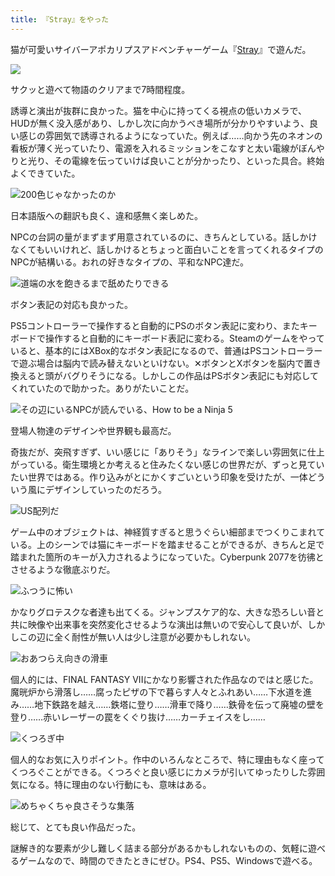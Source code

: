 ```yaml
---
title: 『Stray』をやった
---
```

猫が可愛いサイバーアポカリプスアドベンチャーゲーム『[Stray](https://store.steampowered.com/app/1332010/Stray/?l=japanese)』で遊んだ。

![](https://lh3.googleusercontent.com/docs/ADP-6oFoQutd_iAkw-FGKYQkq9HShJnf9TrXDL6ACRb82nB3Viww_6YMkKitSvmQmzcPy-ZTRXJbGiEBcb3V6wE-47rRAwXJBP8ocCGN31IKjZv08A7lYmo-XB_T5HdasUSd92JNrHepLbGIaJ1G9_cvo4TnwUU5GL_iuY0lBbzxaOaS529kUk6gjnRdG24htUazRje_gzisKOv0wtgxoz8SwCMYPATIF-m4sbMQi_Xp7WOrH-GY27zZH8469MNupxU0oFS7wqMbIYu-SUYDeqjWRutg2VR58f4lbGgP-X4J7YWQWBrwTWQoDMtQ9S0mGEaM7kp94MoNDnYH3SEwkyAivNwlJWBSgZHz9AvAPb42vrC2-aVWOow3H50sK7WizbIIKIq_8_daXK97Q16z6fhIobKkGnA9pYBvfSRDayE2kr9uY3Tise4lLN3wpHDMGqQeFxQhfZzprw0sIQeCp9EW0y51QbgOEKtZ_n8YKTb45BwyxPE82JTUE4Xw6SxV_N_WtfN_G-iGhanzUeyHcZZhjWy9beCnRu5BlL2sAWluc6p4UubaUkIpzHUjWAMqW_GgZ4z67gOWiMKrZQP-PJOWk6q2mRVukBT0BXPqjpWnuz5_JQaCYv1Sb7liHhCMBEbPSsJmcwyyhqOrIaHvgMSP8OYO-0bbUWkL2usa-im97L3g4vZ5gYWk-6GETPzf-is1qx_Ru9n6yUFAoFSyEdQUeBKp-zQ_Vu66dmiHPjxnH1XqqC9D_cyJvHO7IIELcC9jVwmkl7JeFJ7QSKupfLei4M4DbH-3U5OwB9mxW1QqJc9xxXdveDKlz__EpdpUuTuWLV566EWUJzCeOOd7UADUycwiLZLamzlWcYzLDZ-KuPwNJz95zQeFOY1X_mgN9Sg4Nxwvk7p6amGe2z8lQlJTGmtAmWRhiTYuMzxFxdNd5FluqhZ-vMjhUkp7izCSPzLp7BDCEMT7rRIowecDHaYSwUMQSXlUcLxAin-nNxp-JVG39wE0heyxmc_G_Oz4da9QyKsS6VrLUzMyLkLVvajlqdHtanDc5M90iO38vR-6VFBe4C8IlLSgss7Z_eLOA04Fc9c6ZVlfKE14NFA43_NkhsArypOWbniKtMyqq5rtOPRa_jrrvFpM9RkltlH1mTOzsPYGdIWpP52z76CcERPtrwZFfnG-9mPtNeDC_Ubtm-DIaoEfGEio5WTLSgiobvqdAL4fKHbrEmJGnkiS809J2gxp7J2YrluB44Mv7EYTXWEdAeSyMQ)

サクッと遊べて物語のクリアまで7時間程度。

誘導と演出が抜群に良かった。猫を中心に持ってくる視点の低いカメラで、HUDが無く没入感があり、しかし次に向かうべき場所が分かりやすいよう、良い感じの雰囲気で誘導されるようになっていた。例えば……向かう先のネオンの看板が薄く光っていたり、電源を入れるミッションをこなすと太い電線がぼんやりと光り、その電線を伝っていけば良いことが分かったり、といった具合。終始よくできていた。

![](https://lh3.googleusercontent.com/docs/ADP-6oHX7aY3e4QljXYkLXJIkf-Uni5lhm3J6qyeyP5WccTdJ6D7_O5jn-fu_BHi0t1LwgVhmsSBYyFp1YLgM0N062pm07A2EtSYX17085TjPvBUaL1Z1nSQEbTWtvpMpyaJWTCTTOLvTyA1Tq8N45FFxxHO-cQxhQBsCMOPirpjXB7hH9fet8kd7djVdwS83935OUYpqf7yrNaEr7gcUjkISLM5YFxfqi_dHrR0OfS-rna4ursB7rHnBmnnYzzbPoII5s2Fj2hGzKMyPbQHi1-a1gtchahbIy9DPf1YgSimv0X4-W-WAskG_a2qAPNntVaR_KiEB3dVE6cuTq3oCVSiD0dWhNSdQSF8yS2xlLTE144Fe666clthMLD25nLplT1wu9pwWNO11vs_51MV8RI7QPm2vfKazYl3FAtMoeQjWBy-7aw0KfLMr8QvyKWNR_M0CEvUHuNLAy1b07gT5EGzAnVStOnKxM4-nvtIOAaH1HTYZFFaDwPxGNvs1BJltV0Le_ydULsD8XSWuWlngwnm9hb70cdzwnszROzwVC0LTx1y02uDaK57BloxXlZo84XKeS3yeUe-egL6SbFIQa8H4BhON2xyHbB06Owdw7ISUQx5KXdHEnkN0z4c9HyuBjHsAcek7SGkzPc0GRejUml7YOKAvI54XaW65wkWOYMC_8SSoUmBHDVjNdEW_JqVxBu-r5fE4nlHd3rCg20lLEyov5jHaki6L_RN64i_CI9Gdok9AFd1MT-iUzDv7YcF9RkixiSf1S8AgkHdOmEWY2dFPeqEhDRNEkbzTntJLKYtAWMRd7x2D0KxwlOv5apPyoLr_ZXDosslXmCjLDYVsUhL-5ZmwfKJY3WlBeu-p-KvADfPlyQ4FL53lW0lInM9nBo0k5wLzDzKfbcBAw1lrkI4L4OrNWDFQ-gAKepjSfHini29L_YT9kN_o_YTOHm0E3FOY4KXw5TZ-a28YHpWcX4RDRPWfe4JCRFmzPeLR3cnWejSxwu5UJYxC45WQ-BtwB72U7-gtJoZmStD9AKl3B_tlVQHXM0JDOp6-6bgOLJAfPDXMR-ob1n7lgHCbv2-oFxn3pkvsA4QSWoBUIzhh6G1OS3Bpp3geTdcpfqyk4ZeH25Yf77wXl_KmkY8EbTlMwhcUBlMx4_Z5qlOYmL53SlKl_hgC4SnKTdRT8SywgOU8rmjt_cbrDvWdXLRzOs-lAfdmfPZG-w0pxBW6DX74us5RN4JrfFydHjfDSu-FSMGQu_OkuZ0rw "200色じゃなかったのか")

日本語版への翻訳も良く、違和感無く楽しめた。

NPCの台詞の量がまずまず用意されているのに、きちんとしている。話しかけなくてもいいけれど、話しかけるとちょっと面白いことを言ってくれるタイプのNPCが結構いる。おれの好きなタイプの、平和なNPC達だ。

![](https://lh3.googleusercontent.com/docs/ADP-6oGiUz-tb47RlgfiECFg2xWUjIJpJyQTnWLmOOJQrncU0imRZsqOV8iCKzY1sr4_wcUKSouGqqfFEl3qQN1h2Fel_JAjeXkYaSlVcWaZeROu4WEFX-lkg2CIa-Y9RJi1nNZMWyKyM2JKVU5izHJYRSpVOJbjYs5DXpZaIaVfZpfj2s0uoqTIRP0ggseUCHkG68oMemM_4k4gqpvh3y3TaojVqXfWSlgOJKufgwlQexL89NiwX5Ikn1l-emQuaSktwNHN9xngosXAC8fRkMCGnr9MHrGOxFjvOlTl6pCq8FApVxfMopZm26j4dHtUIN_j8zIZ3AopUox9zPHI-ddF1U2Klva7QJkDIMU7eM5D0Mg35aEbXSC80neCXUt15rhrSWCgK8XVLPaP53MDtjDXV2mm6u5APEZV6xaoIpOuN8RtP9mGWiB6LHjbKIQW28C_14ilfTLr88h5DrOENbLpqdqgvQWfFXE35ED-hjP2g7IoKdwK3BmOW_DYgwaHvjEs6GaaLoDDdEhY62tK5_W75z4NV1zC6nEP_B-YZ5JBCJkJZFe_iRykflvV8dwfH2Tqe-HpJbVzAnu6LjYfQX_0HSXClPSEMgYFsrsfsq2ApJ2fwQsL1R5M4ibXfN9qf7QAC8nbDoYM9PeNlvorNPcSNOc_PIdBNqZOQQQRxoXp46jxuTWYOjooxW4WOq0xGTF5f26USGEE9fs4A3I2pULEAtfyr0Y6tuREeusblIqIyLHdfJ6JCGwZdkJwu-UzLsmPkspyJAOF5lTpr8BDA6XEIZwUIIz-5E_9efeUL7SC7oM4AG0GyGrsNHIb4_a3zMNRYnx_dML4uAI8fl92LlHyjrjCM9UxuafqeQbRjFh8ruoISwj-8wS649gU_0NvfNGBmEhv-WRDpbXrIkQh6cQo0wAH-Bm20tP0aLgo3d3XOSQytKFa-zLhrS3l8hES4KAj7TbI-uBdxwT6Le54ygXIMvmLhnKGSuqGxzxBJ42FrkYWT0Fd-cs4S88wZKDPVW-kWL8W_J1g0BV0snsTQ09f4mo_a6oss6-IdilQAUWUoyQK3xnfKihLFtechNrlEIYBxmX3Q9lMhkYgW2n2fFdRA-blE3ejyuUTomBuvUNp46P_x4vpLXKwMUBcgRIsnM0PGcGcw7nESDHc0RVNfo7FJ6LGHlKknM3itLKdyuRUHAyWrUwgoapnFTYhGWfkUsl8X80W4zUx4VgbFRvjBdQn2dGrnJ1gl2GwIfQ-wwTsnVWirejqbg "道端の水を飽きるまで舐めたりできる")

ボタン表記の対応も良かった。

PS5コントローラーで操作すると自動的にPSのボタン表記に変わり、またキーボードで操作すると自動的にキーボード表記に変わる。Steamのゲームをやっていると、基本的にはXBox的なボタン表記になるので、普通はPSコントローラーで遊ぶ場合は脳内で読み替えないといけない。✕ボタンとXボタンを脳内で置き換えると頭がバグりそうになる。しかしこの作品はPSボタン表記にも対応してくれていたので助かった。ありがたいことだ。

![](https://lh3.googleusercontent.com/docs/ADP-6oF1goE4VGfcbVqhrdM4mFI3d3MggCzlgHe83LjePWlLgap7yPQEkuPhk5DnGxweW7_-ZEIMvlljPKAidYZLEmojOmJD_oz-Yy0B6zumV3nQBQ45KZNujCZYJ2DRjUaPFG4KDr9W_M4Zl1A8IBbH1oDv6Sy-AxyJIF6PHQ98LSn8hEbiX1P2G9HOdbcJ2fZWMFB128w-KZjf49ipiYkfhkMBX5DdY_W-cvZ3DtoHLktIwNOXG--7FLRAoaslcqzKOuyjXfkHtd6c6jpISombE85GuvYPjvRSyMAsnv53SX7DEdvaSSGKWLwjsSSPYfEq-o0L9mHZo5vrIOecJdPolZcAtfPOW15-Rvw8bFikfRwaxqT7hYql6lWhmINGI23U-524vaVFuN6VnG_0FX5Ea-mBtKVNO1JeyXsfXQjl-ro3Ovep9lIIOP0jfh5kypxRgR14Bqy3Ja4uvmtYqtRhMYh8wiGICADqEvHZBNWaC423wUxJMEdoaQVEHh95RGiYcHKBIo1oTdpgXpdbBxLW71UhiLZChQP5K2u1u7DHMfSQ-sN_kjv3o8JQri9NODvVIul5TCR5Hnlol1Txo-77wOfSs79oxevB-Bd4hoi9nlKfCa8ABadBRP_XMM__gyJ2Z_Yw6dWIsUkh3H9BoPCKUyxaJO7YkWJacwCUHVaV3Sq0sKfTnUIZL9ynoQYPPRT5MtbuZAmyIVbuzOpIid0O-w26HCUERbnDxfLURJYiOQSbaeLNDoNqs8_43RPn-TPQAPY4pLdUAo7N4igbzkmJda0O2yetKblAf6Z33AO85eeKdpLOLEAdrpNXt3lATnivqpemyHsjMgCPZMELNOIbuYtTH8u9mMXFBbJfLie40xVy4NswsDMf-7-7PpbjeWFCaEbQqBQP8QrfG0eaosHEvyUBX5W50bQ7SanNFrEsSMdEH0fktj--29UHK3KyIYVz2dT-feVLijROJzgXqjBiV6tmI9bABBU6XPB-eNqlgv53RZkt2BZIRFL2G-QbyDwYzv_CyGm1VKubyyJxn7qD6QKWNhp-9OQP8QYTSN88K1OS50N3TrIdoDSJcQzwsLQIGo235vNe1YJDr_J-8Bx917QGmna0nX9uWuj3KN83b-b0YIS5W3tMdKOG2UEpiZpa6rovh6TBMSw4LVptNEcxJGJu649JsocHxZNNjMdLKiJyWe889-rsiL3LI25hZ8USBJsPSTlA4oQAcdbLgRa3PEc9q7cPXWCoQk8PfZF7_mrm-S0Thw "その辺にいるNPCが読んでいる、How to be a Ninja 5")

登場人物達のデザインや世界観も最高だ。

奇抜だが、突飛すぎず、いい感じに「ありそう」なラインで楽しい雰囲気に仕上がっている。衛生環境とか考えると住みたくない感じの世界だが、ずっと見ていたい世界ではある。作り込みがとにかくすごいという印象を受けたが、一体どういう風にデザインしていったのだろう。

![](https://lh3.googleusercontent.com/docs/ADP-6oHZhh9hkkTBXxfOR0kk1W_tyw4Gk17-ZmPyJ0bJlEmbSfFOsM8h4KbA9NyHCb4vHZFtZ8oJ5JD1ns0vtH8TgbXN19DXsQRtzA9fp2eNEDfr39TDFIcQlswtCW5EhGf0OHJaE2shRP_xg9eBgwCMouHnR8vv1_sU7rcWgNQ5jtg9XqRM8p6vS10srCp6Ub-2_Q3WWO1oj9ophQkmQ7IRVpbrSRY44z87iavkO2OVLxeB7SfrNK5KYXKkNi35lkX8vS8UjdteQsztUx3o8uZVOg9bjYHxU4Gjvygjw1bzOxXC1qcuiPbZ7bFfnYzfPImOO8c2h6yjtGtNn7bb730B2-EQmYNcFqQN7f1V9oQ2dSt5fVmKdxYdfLVyNHWRya-IFQ-jNK2ZREbgD_Yfpi7OiROBcYv6obFxaF3nJl2tL2dB1AyHhRpG1l5KGox_VW5ZM4yoxcJuNu1jxrf_8op0rz_KgOxofXkv1mLqHO7Fa-TIwJqowoucrRibSwxVb9qYp-DpKo4PHDtip_XmbB0XjiF1niOlJs5aPSyOyTGluHLQ2OggZQi0HbPgBVAdd9-9LS0x1mWjgUR0txZJLIUy7eTfnaPBdSAnArPLmUwdAa5TZEuaZXbAIQ_DgQECMKpJftHYL9RVBS3kiJk2zNDfsCdmHf6_WMFtg_l58IrasWpTpslcRFDiDD5DeDiAYDNO5BWl5HcymUn7YeIfWJBq0Shd_v5RvUSkPqGqXe6JqzwHWabQ0B6EFtgMygQgcWgDma0rVMQvLbMwQK6zeFrv613LtIydVliOn50XfNrnr1f6lFw-opLAj847_-Pk85YXj1vILkX7ZrIDlES5IzrD5OdnHDmeDI_2y0V4imObTycY1qg1CO9ny1vp3vtS0GzWOF-kdT-rr4qlwuBLFYFfqMdsb1Q4CztHuucKoLxTbyXYqSGjjsbKzupdtDeHeU88V4qFCmeRQd9ig88l4SsHz1qOKQ6GXM22pcG6q_nIeDZ-L67-hke8GzAaxkEkelKUtpHDUeDVKy9J9q0wG6oECNUmhE4uTeq-Z_qWvPzrl9CbtlEXG8kwoC_7hp2r12xaWwqRAA7Q4_Jy5UrQ2WItLDmBW2AHX7_SAiunZMi9pNfEAvTvbSbta5gPPtUIXJWVyxSeDtNvfnxhcF5xLZwnRpNo1ckiVYu2T6GjM1lxdtC9wmg5GDMqoaxvd1OH10c4xIvjG_IZ-b2JpOTNIMk4l7LUvx-bRoQ8mslIZ8q6dJXrv2Dw7Q "US配列だ")

ゲーム中のオブジェクトは、神経質すぎると思うぐらい細部までつくりこまれている。上のシーンでは猫にキーボードを踏ませることができるが、きちんと足で踏まれた箇所のキーが入力されるようになっていた。Cyberpunk 2077を彷彿とさせるような徹底ぶりだ。

![](https://lh3.googleusercontent.com/docs/ADP-6oH3II9ECdFRGqr7-bLrXfw4ZLHDSuqOR2NIT7ZSTWoPxH4p8yiXnF_YEI9B0xCX1E6CfEfFoicrS4L3RqGJm7k1cwT1L4NZKUfe78bOarKxktywOq3WZxBo0ume3b97FpsjQZZrvD6jS9Px6LnMvMlPnqQMfG9EP_ZzJ1d2UPP81eJp8XeZ37TD8Wq71jDwR7ZcNi0PP3ASEtAo7OFoRsiTMZ-t2BNEfHkxvhyld4o2hVwyvl03QTW0BM3n8dF0DjXB6zQMAn9t3qsU7W4w7yPFVh_nhS0XTrLFekqmSIDKvq-muKvSfVECOqjY9M0if9ZnzzFs1hSbDd1Y-SgiLiqccrFL3qOi0sp7nhHBq2Sp4aLirbvzUClf0hVwH4iQK7CqWB45j_Fn4b7i5CcmcIkL86FRdgWvOpmnDQtv4I3OCqdwwvIZKUhWWsu5j8N9oaiL4zDcYTecNM3qRT7hmkV6a-g0FT2yFMs-TYUEeLTxPqtMYnI6mEwj_N3cHj8TbkLgrtUB_LB8kn6fI9VLmZ1BFTTWWTHXoor-Hz6The7_zbAxum-3rD5RTCXcZHn4vPvyOYIhsup6wC8B9UXiMZruUMwtGYmWk0hHoEPH4ZVK_oYUuMb8dY08-ZXkyEVscCjGJBR2ArZwy8IXPMgUueCWZMmKrGOC6M8pQAaGBzbzYO3qmBGzbuX0F2ESY7Nq3Q6Ludz2mOI6EHKRWrHRzkLDbad5lJ3drAf05IqpuZZ1qi5hX1MnQB3Vo1DVL3kfGeL29aRhqh-dMeE4RMfSfV_e7LEcn2yJzCEFzGyrwVH1Lx8fdREB2jiX1QFDaClbBGxc31XhZnONckq_uo7OPn4kKkTyRk5HzcsNepkMSd6YVYGW5lqR5_ZLtP38k6cyXLulXRhF3WpnAj55klfdpuqeiqNecvzz4R-xs5Al-aVbKVFvKduG7rpVhKwygbtA10NmrW0bEYaiZaeU6GupCdGTLIj_l7BbQsoZTyYNGQX0ezLveL9Q6xpza_46uZS_6Q-ANTyOzlM76iph5RXUn_Xz5PAbZqlKt_2eQpYP1EGK2kQd1G0c24XZHehQ3MtyAo3jgyvO3AIrKwdQFTURZRHcOqqQLchK---EFLuaP2J8SuHMSVLZJ9utZTcWCeu3u5DEybJ7uY1oDuiIEjwIGS-0-gH2VDH4k0eH8f4cgskQAMYMLcvYC0avEQfb0CUEBXHOnNo_H0oPaPwe5Br5alw45Y8i0l3FVQ1IHLjPym9Ay8BnOg "ふつうに怖い")

かなりグロテスクな者達も出てくる。ジャンプスケア的な、大きな恐ろしい音と共に映像や出来事を突然変化させるような演出は無いので安心して良いが、しかしこの辺に全く耐性が無い人は少し注意が必要かもしれない。

![](https://lh3.googleusercontent.com/docs/ADP-6oECv_-CR2ruMGUYaxWl0z1mlK2tqdUHYPW3mFQhOxBGdg9yC2D8h8UxbzekD6Avqv-wti63-6PPkOmh69zhcmjRoxaxA4mHrrm1G8r3nR0mGMAvIEBwBlAe-GisKXqUUJgDQOe09zqQsrSFvd5flooW48Dn_ckmuLMRfd6oYVNfuQzmaWFATvs20ukw2lOUHDXV21_zLHuSyQF-_xoUpSNCrI1JP9CpWTmfCYt0oyARFrn47Mu9LGEz2GYvIFb4wpHyoInqVeb6GVcaPGwtSLh3LD6DbWnAXQhtse648WfRaeXQK7QMhNZ_6jaDA-tjrrgmFosHBdXXVbBOX8olnm5zG70qurUKXhNBNv-MfQ_qZtJFdCUg1uKn0PXtqdoRcZ1pwWlxI4CbnHBB0MbMwR04MTLEkSfeH-OWVHHAOovmL7C7AiMDMUAYPUpW40HJnZ35BV6pbnIWkOb-TOwv3p3RqJUGZ9SeESudYdE5ez1Beb4SfV60jXSgJSOcyUcY6QtElEVdkIYvIKdSn72mYpP_Z1JHE8jWzM2Ay96Uq1fCEAmIcnosCBbAHa3ZyHRwWxXS_M0zBWaPvCcdYvL-cIsRKkTMfShOzMpDExikcQbWafEzKV6L-42xHokP1pSny53ak9vOpA8yHQsKfveGYXr8qdXuvQzTg8dVOYsa39zIzvHKR-ef5Z3nzyOc0owPM-Uektc2eA-z3PzK7RXvrofUXgW7zkiuWvtB8gmQAXIoBhacIdoaS3ig4it0MY-QLw4ZteUwi6kvuGoWk7edfG_lrV4kHoshstkStspQRyXye4iACglsy61IgA6UNs852H5NuAn4D73LSIAHs98xNGU5Z7PEv1RH0A_SrNviRYRk0Eb3LhIZzzccmjR1gLGd5i770E-X5kNGY9jQmOBYAH8BK_rbmG_YtPXnIIbqZhN4iU5hR_Q5MlhXqQ5pYK17sgmksUgFNMMi7nr4Ull_5r3pQv8pNiHOeUOxIQxj_qdPtQzndqZGZLb_b1Bz4SWiJg6HYS4Pcax3pRFjVVczrUHve30hclwGdRrpyhd4_VWMqUdRGIxfrMKhrPt1EzisP8-wP6lihWoCZKSsXTQGYkPgSvSAFpp99UZlvOwsIgBSErESzLlzuNYNvwbs2OlxdLW5GtVSkKxy00TQGxKHPku7Z39P9W77SLXdk1IR5nfNxnFYBuHgvAX4u0F5Kt5dbSu3XGwGiGLQ-hrDi3LllmfSzNFU_0ctBheQLuRZwRjbEYm95A "おあつらえ向きの滑車")

個人的には、FINAL FANTASY VIIにかなり影響された作品なのではと感じた。魔晄炉から滑落し……腐ったピザの下で暮らす人々とふれあい……下水道を進み……地下鉄路を越え……鉄塔に登り……滑車で降り……鉄骨を伝って廃墟の壁を登り……赤いレーザーの罠をくぐり抜け……カーチェイスをし……

![](https://lh3.googleusercontent.com/docs/ADP-6oEARIEfD_3ljAnGOhmVe8TS97ySojEW5GQxY1HBcglVz4Gta7ctcnXkq-0tYPXXb9ao565E3iY4PlfQWdcpqKJ1Au0riK0dXsrMsf2-ZipR44UQz2dQueDUqPvgeW2X9K0VA13vWDwUKA1xDtnMP3mea0qUuBznV239TMpD9q9sBdazHeVuSDgEe9DcJ2tuLFPKjrHWaMqe75l6xBUYRpVkKx7E6MIrKfA1pDbMLPmGJm9R9Sl5ooATxyys3yT9DqhUdnFdEFuMCGyeJt2R6TI0GUn_1-vfuk2hWx2DN_bb-Sjet7rW8OZUWyX3sBLT63Ra37TOOOZF5KNpj_ovACXaqM4IwyvIwnjJN2pEK-VYTThwKD3HVeaM9Rz3Sbh75PWuZgUT6Y3eR_EJUY7uXfJbhVbEPYPtVmJoRHYVgNEjjIntlxkjfoTZPozO6qmh2CMqqxn5OZ-VcjdhoGZElLAuKUjlrX96Duyq2C56oxWnGlDeTuDpWQLKWzDuTBz69H0gTADHdqMmAgitZ-icRArYwhLtjZg8k5q_SUl6RH0renSo8HVzOipWS8DEyJyM2cJR30mDNAFGrosMH52KjMmQztB6NXqpR1fgnI2lrpwH2hPfQfucLHNXmddP-0OdrHgsKZHhc94pzV2uQ3CI435_rBwjKCmbpB0t_2A_X4M8MiTD8gNHLVEu9RBMRXrv5HKA-bAeULRlsspMcgIgvhLCmMqciI_quHGDSahq2VvrfPAg3ldMvJdJSuxgIaCKT3YF2JkrKpY0zC-WHeq_Ywhg5f32ejXrAbxLA-OqLGhxjS4jR59LKhJj1yR5l87t6KQ59pXR2wagPKiCn2ShI2jYA3SviGidTQNFftwfUyAu5giuqSvQ1lNuF9BElIt849Gr6afPpuGu85aWQ4MU2RihPmJYWv62vAh7Ix3ohZDzPzQXSUIMc9Ip7lF73c316pKeTHzlKe-SSo0Y-N_cH7lpylqBxobJ5ulgLZ7KOx3TuyVqPCHAe4PfMmQ0t8dO--GqWROv887_MM4IuUzX1ClOMtzu2oPt6dmsQUl8YGEknySLzCzuxrrPlXOm-6Yp6dpgjE7CO8CHTxApjOebtXqyklJ7Q0cIqaJ2BAi0pu2iumAFGlGKiK-kzVEv0LqNet4j-zkIjHqUP1Cgvs2pU4Gf4Fd8UJLMTo2CsVfC5O0nbj1L_jw_bJpDXshr0UhDtNRpNNWiq2HIHaAjN5wV2KPDONb-9OQP10QNo8bwKI5kR1ik3g "くつろぎ中")

個人的なお気に入りポイント。作中のいろんなところで、特に理由もなく座ってくつろぐことができる。くつろぐと良い感じにカメラが引いてゆったりした雰囲気になる。特に理由のない行動にも、意味はある。

![](https://lh3.googleusercontent.com/docs/ADP-6oGRXrGNC3lZSWdYHFKP0-MpCHtcqgx_Yf40T8Dxgl_G79mQqllMDfAfeS0l4kgOQbcyPjcrbUZCfxPzb0mBKJEk-KM1RfF2RWlsrgF5G1Me3-gld3NBDXRcGQyMQ2JnV_uaF-igxjdvGlvUUQ-edR5o5AsrL6-ADr8x-ZDSozADNzmlvr4ThcchZmXIxAQt9doKEcyrAHL6GcVqM8WjmWTLub2YwLJCO9qFA9WqjEAYKTRTgh_AhPYchQdET8PXW-dMfUxLHvps_IAYHR6u63sPfTO4VdX0WUXdBwnIRAsgm6JfVE7qr61UP1U2khaV_tQGHJazGQvCNDqWgfZRSSlW73N0Nf3e4xhlgEz0iT-kU5WGXDhYpXqCFZuELQmf0qOG-GYbeiN-E2MS6RgHTZgJpv-u5zEClZayDy7XICw75ACVG8J3wL5W3B9QU7ccjlfuFmyGEXRVQD79MFAZ2IpypGWxmjgxy8u0ZVgM4-a9lvp0R8-3kHkE9gipUMs65g3yuSy83d-RViT_eLkLlD3P5dRMdtpFBz4lnrw-7OqMdmyiDxlSgeCY7xIJLd2vneeoe1pLJKsb0_d5Mh-wNpMi4hFbaCNElAZJNL7oONF9U3Bs5SEbhNyiRT459hLkKYzmuSLFki4azy97OTkhJ-HAMHfJw5KKZ4nPwB-5qJ4RO2eMgBmGICHyNC36oXeZ-xad7fuHV9PzT96KKRFX4JcvixY7TiGi-HFKItsfEtrf7nKW24nYWJ4kJ9g7o0yy2am-PFyLOHJUlY8BAWK4TqR1GSfsuCI2MEO8s8LyVlQhIinoIRztfQfSB7_xl7RUpV7xEtYTKlRrsI-HpOwrsUGfjBWbrkW3BSk0fd4ff4pe16zVcKcOB3GYt9Ut20c03XFuI09jCyLu8vmlUwe3ch-XrB6DD9h0WSrdudlFK3iB-4iW5RwMW6tgpF_om5kXhqDr0WR3qBWpjn58w38N_M_LQ1uPXpx7bhqDctN-hhTZ9cJSsZzDErejVXkF_Q1eWcZspQbEkPWaSUtW-oEptCn0ctLcyycdkC2e48Ki5qSZPchDmAajNkPeQa11MGohNz8ucbWkKJ7givXur-qp6Vcv6Pj9E4H9n-x1bClVmRSIqsqmW7MNexOgS_AzdtFyo6BmtLUSS4MNGAAUsQuDlzA-I__NwCT176hWMUmDbLRB9ZF4TrVQrMhfp2MfXmQAOTRjedFCUeN2m7XPn6A23S7MVcAtHR43KTbKThtW_i8eIYG8Jw "めちゃくちゃ良さそうな集落")

総じて、とても良い作品だった。

謎解き的な要素が少し難しく詰まる部分があるかもしれないものの、気軽に遊べるゲームなので、時間のできたときにぜひ。PS4、PS5、Windowsで遊べる。
